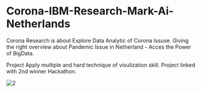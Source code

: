 # Corona-IBM-Research-Mark-Ai-Netherlands

Corona Research is about Explore Data Analytic of Corona Issuse. 
Giving the right overview about Pandemic Issue in Netherland - Acces the Power of BigData. 

Project Apply multiple and hard technique of visulization skill. 
Project linked with 2nd winner Hackathon. 

![2](https://user-images.githubusercontent.com/50198601/112745184-dbce3700-8fa6-11eb-9869-6de6b2978efe.jpg)
